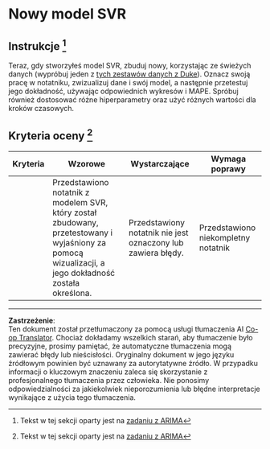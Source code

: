 <!--
CO_OP_TRANSLATOR_METADATA:
{
  "original_hash": "94aa2fc6154252ae30a3f3740299707a",
  "translation_date": "2025-09-03T17:00:58+00:00",
  "source_file": "7-TimeSeries/3-SVR/assignment.md",
  "language_code": "pl"
}
-->
# Nowy model SVR

## Instrukcje [^1]

Teraz, gdy stworzyłeś model SVR, zbuduj nowy, korzystając ze świeżych danych (wypróbuj jeden z [tych zestawów danych z Duke](http://www2.stat.duke.edu/~mw/ts_data_sets.html)). Oznacz swoją pracę w notatniku, zwizualizuj dane i swój model, a następnie przetestuj jego dokładność, używając odpowiednich wykresów i MAPE. Spróbuj również dostosować różne hiperparametry oraz użyć różnych wartości dla kroków czasowych.

## Kryteria oceny [^1]

| Kryteria | Wzorowe                                                    | Wystarczające                                             | Wymaga poprawy                     |
| -------- | ---------------------------------------------------------- | --------------------------------------------------------- | ----------------------------------- |
|          | Przedstawiono notatnik z modelem SVR, który został zbudowany, przetestowany i wyjaśniony za pomocą wizualizacji, a jego dokładność została określona. | Przedstawiony notatnik nie jest oznaczony lub zawiera błędy. | Przedstawiono niekompletny notatnik |

[^1]:Tekst w tej sekcji oparty jest na [zadaniu z ARIMA](https://github.com/microsoft/ML-For-Beginners/tree/main/7-TimeSeries/2-ARIMA/assignment.md)

---

**Zastrzeżenie**:  
Ten dokument został przetłumaczony za pomocą usługi tłumaczenia AI [Co-op Translator](https://github.com/Azure/co-op-translator). Chociaż dokładamy wszelkich starań, aby tłumaczenie było precyzyjne, prosimy pamiętać, że automatyczne tłumaczenia mogą zawierać błędy lub nieścisłości. Oryginalny dokument w jego języku źródłowym powinien być uznawany za autorytatywne źródło. W przypadku informacji o kluczowym znaczeniu zaleca się skorzystanie z profesjonalnego tłumaczenia przez człowieka. Nie ponosimy odpowiedzialności za jakiekolwiek nieporozumienia lub błędne interpretacje wynikające z użycia tego tłumaczenia.